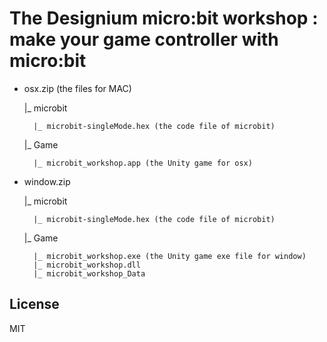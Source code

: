 # The Designium micro:bit workshop : make your game controller with micro:bit

- osx.zip (the files for MAC)

	|_ microbit

		|_ microbit-singleMode.hex (the code file of microbit)

	|_ Game

		|_ microbit_workshop.app (the Unity game for osx)



- window.zip

	|_ microbit

		|_ microbit-singleMode.hex (the code file of microbit)

	|_ Game

		|_ microbit_workshop.exe (the Unity game exe file for window)
		|_ microbit_workshop.dll
		|_ microbit_workshop_Data


## License

MIT

